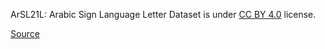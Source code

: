 ArSL21L: Arabic Sign Language Letter Dataset is under [CC BY 4.0](https://creativecommons.org/licenses/by/4.0) license.

[Source](https://data.mendeley.com/datasets/f63xhm286w/1)